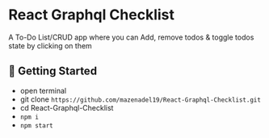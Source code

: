 # React Graphql Checklist

A To-Do List/CRUD app where you can Add, remove todos & toggle todos state by clicking on them

## 🚀 Getting Started

- open terminal
- git clone `https://github.com/mazenadel19/React-Graphql-Checklist.git`
- cd React-Graphql-Checklist
- `npm i`
- `npm start`
